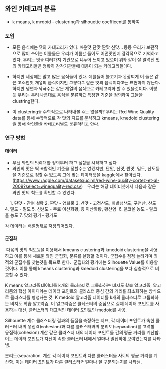 ## 와인 카테고리 분류
- k means, k medoid - clustering과 silhouette coefficent를 통하여 


### 도입

- 모든 음식에는 맛의 카테고리가 있다. 매운맛 단맛 짠맛 신맛… 등등 우리가 보편적으로 많이 쓰이는 이름들은 우리가 이름만 들어도 어떤맛인지 감각적으로 기억하고있다. 우리는 맛을 여러가지 기관으로 나누어 느끼고 있으며
위와 같이 잘 알려진 맛의 카테고리들은 정확히 감각기관들에 대응이 되는 카테고리들이다.


- 하지만 세상에는 많고 많은 음식들이 있다. 예를들어 불고기과 된장찌게 이 둘은 같은 고소한맛 계열의 음식이지만 그렇다고 같은 맛의 음식이라고는 표현하지 않는다. 하지만 냉면과 막국수는 같은 계열의 음식으로 카테고리화 할 수 있을것이다. 이렇듯 우리는 우리 나름대로 음식을 분류하고 특정한 기준을 정의하여 그들을 clustring한다.

- 이 clustering을 수학적으로 나타내볼 수는 없을까? 우리는 Red Wine Quality data를 통해 수학적으로 각 맛의 지표를 분석하고 kmeans, kmedoid clustering을 통해 와인들을 카테고리별로 분류하려고 한다.


### 연구 방법

#### 데이터

- 우선 와인의 맛에대한 정의부터 하고 실험을 시작하고 싶다.
- 와인의 맛은 딱 복합적인 기준을 정할수는 없겠지만, 단맛, 신맛, 짠맛, 밀도, 산도등을 기준으로 정할 수 있도록 그에 맞는 데이터셋을 kaggle에서 찾아냈다. (https://www.kaggle.com/datasets/uciml/red-wine-quality-cortez-et-al-2009?select=winequality-red.csv)  
 우리는 해당 데이터셋에서 다음과 같은 와인 맛의 척도를 확인할 수 있었다.

  
 1.  단맛 - 잔여 설탕
2. 짠맛 - 염화물
3. 신맛 - 고정산도, 휘발성산도, 구연산, 산도 4. 밀도 - 밀도 5. 신선도 - 무료 이산화황, 총 이산화황, 황산염  6. 알코올 농도 - 알코올 농도 7. 맛의 평가 - 평가도 

각 데이터는 배열형태로 저장되어있다.



#### 군집화
 다음의 맛의 척도등을 이용해서 kmeans clustering과 kmedoid clustering을 사용하고 이를 통해 새로운 와인 군집화, 분류를 실행할 것이다. 군집수를 점점 늘려가며 최적의 군집수를 찾는것을 목표로 한다.
 군집화의 평가에는 Silhouette Value를 이용할 것이다. 이를 통해 kmeans clustering과 kmedoid clustering을 보다 심층적으로 비교할 수 있다.

K means 알고리즘 데이터를 k개의 클러스터로 그룹화하는 비지도 학습 알고리즘, 알고리즘의 핵심 아이디어는 데이터 포인트와 클러스터 중심 간의 거리를 최소화하는 방식으로 클러스터를 형성하는 것  K medoid 알고리즘
데이터를 k개의 클러스터로 그룹화하는 비지도 학습 알고리즘, 이 알고리즘은 클러스터의 중심으로 실제 데이터 포인트를 사용하는 대신, 클러스터의 대표적인 데이터 포인트인 medoid를 사용.

Silhouette 계수
클러스터링 결과의 품질을 측정하는 지표, 각 데이터 포인트가 속한 클러스터 내의 응집력(cohesion)과 다른 클러스터와의 분리도(separation)를 고려함.  응집력(cohesion) 계산
같은 클러스터 내의 데이터 포인트들 간의 평균 거리를 계산함. 이는 데이터 포인트가 자신이 속한 클러스터 내에서 얼마나 밀접하게 모여있는지를 나타냄.

분리도(separation) 계산
각 데이터 포인트와 다른 클러스터들 사이의 평균 거리를 계산함. 이는 데이터 포인트가 다른 클러스터와 얼마나 잘 구분되는지를 나타냄.
